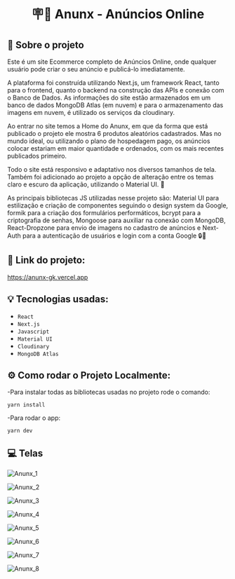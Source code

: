 <h1 align="center">
  🪧🛒 Anunx - Anúncios Online
</h1>

## :rocket: Sobre o projeto

Este é um site Ecommerce completo de Anúncios Online, onde qualquer usuário pode criar o seu anúncio e publicá-lo imediatamente.

A plataforma foi construída utilizando Next.js, um framework React, tanto para o frontend, quanto o backend na construção das APIs e conexão com o Banco de Dados. As informações do site estão armazenados em um banco de dados MongoDB Atlas (em nuvem) e para o armazenamento das imagens em nuvem, é utilizado os serviços da cloudinary.

Ao entrar no site temos a Home do Anunx, em que da forma que está publicado o projeto ele mostra 6 produtos aleatórios cadastrados. Mas no mundo ideal, ou utilizando o plano de hospedagem pago, os anúncios colocar estariam em maior quantidade e ordenados, com os mais recentes publicados primeiro.

Todo o site está responsivo e adaptativo nos diversos tamanhos de tela. Também foi adicionado ao projeto a opção de alteração entre os temas claro e escuro da aplicação, utilizando o Material UI. 📱

As principais bibliotecas JS utilizadas nesse projeto são: Material UI para estilização e criação de componentes seguindo o design system da Google, formik para a criação dos formulários performáticos, bcrypt para a criptografia de senhas, Mongoose para auxiliar na conexão com MongoDB, React-Dropzone para envio de imagens no cadastro de anúncios e Next-Auth para a autenticação de usuários e login com a conta Google 🔒🔑

## :link: Link do projeto:

https://anunx-gk.vercel.app

## :bulb: Tecnologias usadas:

- `React`
- `Next.js`
- `Javascript`
- `Material UI`
- `Cloudinary`
- `MongoDB Atlas`

## :gear: Como rodar o Projeto Localmente:

-Para instalar todas as bibliotecas usadas no projeto rode o comando:

```
yarn install
```

-Para rodar o app:

```
yarn dev
```

## :computer: Telas

![Anunx_1](https://user-images.githubusercontent.com/87530595/193017329-fab75a18-7410-461b-9bcf-1ef4158c8fdb.png)

![Anunx_2](https://user-images.githubusercontent.com/87530595/193017367-d6fa59f8-40c2-4665-beb7-b26b1106d016.png)

![Anunx_3](https://user-images.githubusercontent.com/87530595/193017363-a2c2865a-1dca-4837-883a-254e1596ad2a.png)

![Anunx_4](https://user-images.githubusercontent.com/87530595/193017336-55430ae6-1637-4c2d-af12-8a5ab0b3a458.png)

![Anunx_5](https://user-images.githubusercontent.com/87530595/193017339-0d14b6cf-59b3-4449-8a1e-17eed48c6712.png)

![Anunx_6](https://user-images.githubusercontent.com/87530595/193017347-5e7a650f-027a-4d7f-8b98-3bb96d35e3ea.png)

![Anunx_7](https://user-images.githubusercontent.com/87530595/193017353-83917850-1137-4956-a04f-eb51aead3655.png)

![Anunx_8](https://user-images.githubusercontent.com/87530595/193017361-f8cc2ce2-2cc7-4333-8cdd-91b9ce1b7092.png)

